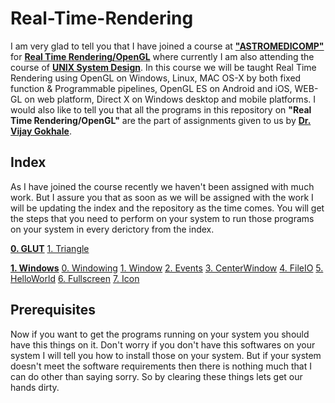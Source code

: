 # Real-Time-Rendering
I am very glad to tell you that I have joined a course at [**"ASTROMEDICOMP"**](http://astromedicomp.org/) for [**Real Time Rendering/OpenGL**](http://astromedicomp.org/opengl/course/) where currently I am also attending the course of [**UNIX System Design**](http://astromedicomp.org/course/unix/). In this course we will be taught Real Time Rendering using OpenGL on Windows, Linux, MAC OS-X by both fixed function & Programmable pipelines, OpenGL ES on Android and iOS, WEB-GL on web platform, Direct X on Windows desktop and mobile platforms. I would also like to tell you that all the programs in this repository on **"Real Time Rendering/OpenGL"** are the part of assignments given to us by [**Dr. Vijay Gokhale**](http://astromedicomp.org/dr-vijay-gokhale/).


## Index
As I have joined the course recently we haven't been assigned with much work. But I assure you that as soon as we will be assigned with the work I will be updating the index and the repository as the time comes. You will get the steps that you need to perform on your system to run those programs on your system in every derictory from the index.

[**0. GLUT**]()
   [1. Triangle](https://github.com/sudo-noob/Real-Time-Rendering/tree/master/00-GLUT/01-Triangle)

[**1. Windows**](https://github.com/sudo-noob/Real-Time-Rendering/tree/master/01-Windows)
   [0. Windowing](https://github.com/sudo-noob/Real-Time-Rendering/tree/master/01-Windows/00-Windowing)
      [1. Window](https://github.com/sudo-noob/Real-Time-Rendering/tree/master/01-Windows/00-Windowing/01-Window)
      [2. Events](https://github.com/sudo-noob/Real-Time-Rendering/tree/master/01-Windows/00-Windowing/02-Events)
      [3. CenterWindow](https://github.com/sudo-noob/Real-Time-Rendering/tree/master/01-Windows/00-Windowing/03-CenterWindow)
      [4. FileIO](https://github.com/sudo-noob/Real-Time-Rendering/tree/master/01-Windows/00-Windowing/04-FileIO)
      [5. HelloWorld](https://github.com/sudo-noob/Real-Time-Rendering/tree/master/01-Windows/00-Windowing/05-HelloWorld)
      [6. Fullscreen](https://github.com/sudo-noob/Real-Time-Rendering/tree/master/01-Windows/00-Windowing/06-Fullscreen)
      [7. Icon](https://github.com/sudo-noob/Real-Time-Rendering/tree/master/01-Windows/00-Windowing/07-Icon)
      
    

## Prerequisites
Now if you want to get the programs running on your system you should have this things on it. Don't worry if you don't have this softwares on your system I will tell you how to install those on your system. But if your system doesn't meet the software requirements then there is nothing much that I can do other than saying sorry. So by clearing these things lets get our hands dirty.
